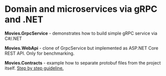 # Domain and microservices via gRPC and .NET
**Movies.GrpcService** - demonstrates how to build simple gRPC service via C#/.NET

**Movies.WebApi** - clone of GrpcService but implemented as ASP.NET Core REST API. Only for benchmarking.

**Movies.Contracts** - example how to separate protobuf files from the project itself. [Step by step guideline.](https://github.com/denis-actum/mambo-jambo-grpc/tree/main/Movies.Contracts)
